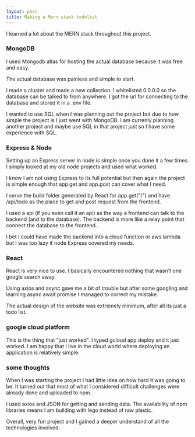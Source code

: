 ```yaml
---
layout: post
title: Making a Mern stack todolist
---
```


I learned a lot about the MERN stack throughout this project.

### MongoDB

I used Mongodb atlas for hosting the actual database because it was free and easy.

The actual database was painless and simple to start.

I made a cluster and made a new collection. I whitelisted 0.0.0.0 so the database can be talked to from anywhere. I got the url for connecting to the database and stored it in a .env file.

I wanted to use SQL when I was planning out the project but due to how simple the project is I just went with MongoDB. I am currenly planning another project and maybe use SQL in that project just so I have some experience with SQL.

### Express & Node

Setting up an Express server in node is simple once you done it a few times. I simply looked at my old node projects and used what worked.

I know I am not using Express to its full potential but then again the project is simple enough that app.get and app.post can cover what I need.

I serve the build folder generated by React for app.get("/") and have /api/todo as the place to get and post request from the frontend.

I used a api (if you even call it an api) as the way a frontend can talk to the backend (and to the database). The backend is more like a relay point that connect the database to the frontend.

I bet I could have made the backend into a cloud function or aws lambda but I was too lazy if node Express covered my needs.

### React

React is very nice to use. I basically encountered nothing that wasn't one google search away.

Using axios and async gave me a bit of trouble but after some googling and learning async await promise I managed to correct my mistake.

The actual design of the website was extremely minimum, after all its just a todo list.

### google cloud platform

This is the thing that "just worked". I typed gcloud app deploy and it just worked. I am happy that I live in the cloud world where deploying an application is relatively simple.

### some thoughts

When I was starting the project I had little idea on how hard it was going to be. It turned out that most of what I considered difficult challenges were already done and uploaded to npm.

I used axios and JSON for getting and sending data. The availability of npm libraries means I am building with lego instead of raw plastic.

Overall, very fun project and I gained a deeper understand of all the technologies involved.
